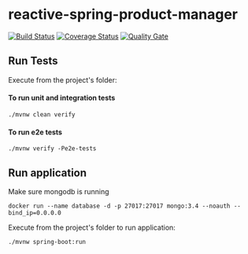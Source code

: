 # reactive-spring-product-manager
[![Build Status](https://travis-ci.org/pinka117/reactive-spring-product-manager.svg?branch=master)](https://travis-ci.org/pinka117/reactive-spring-product-manager)
[![Coverage Status](https://coveralls.io/repos/github/pinka117/reactive-spring-product-manager/badge.svg?branch=master)](https://coveralls.io/github/pinka117/reactive-spring-product-manager?branch=master)
[![Quality Gate](https://sonarcloud.io/api/badges/gate?key=com.reactive.spring:product.manager&metric=code_smells)](https://sonarcloud.io/dashboard/index/com.reactive.spring:product.manager)


## Run Tests
Execute from the project's folder:
#### To run unit and integration tests

```
./mvnw clean verify
```
#### To run e2e tests

```
./mvnw verify -Pe2e-tests
```

## Run application
Make sure mongodb is running
```
docker run --name database -d -p 27017:27017 mongo:3.4 --noauth --bind_ip=0.0.0.0
```
Execute from the project's folder to run application:
```
./mvnw spring-boot:run
```
